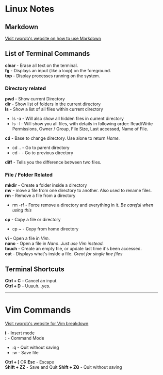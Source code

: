# Linux Notes
## Markdown
[Visit rwxrob's website on how to use Markdown](https://rwx.gg/markdown)

## List of Terminal Commands

**clear** - Erase all text on the terminal.  
**fg** - Displays an input (like  a loop) on the foreground.  
**top** - Display processes running on the system.

### Directory related
**pwd** - Show current Directory  
**dir** - Show list of folders in the current directory  
**ls** - Show a list of all files within current directory
* ls -a - Will also show all hidden files in current directory
* ls -l - Will show you all files, with details in following order: Read/Write Permissions, Owner / Group, File Size, Last accessed, Name of File.

**cd** - Base to change directory. Use alone to return *Home*.
* cd .. - Go to parent directory
* cd - - Go to previous directory

**diff** - Tells you the difference between two files.

### File / Folder Related
**mkdir** - Create a folder inside a directory  
**mv** - move a file from one directory to another. Also used to rename files.  
**rm** - Remove a file from a directory
* rm -rf - Force remove a directory and everything in it. *Be careful when using this*

**cp** - Copy a file or directory
* cp ~ - Copy from home directory

**vi** - Open a file in *Vim*.  
**nano** - Open a file in *Nano*. *Just use Vim instead.*  
**touch** - Create an empty file, or update last time it's been accessed.  
**cat** - Displays what's inside a file. *Great for single line files*  

## Terminal Shortcuts

**Ctrl + C** - Cancel an input.  
**Ctrl + D** - Uuuuh...yes.

----

# Vim Commands

[Visit rwxrob's website for Vim breakdown](https://rwx.gg/vim)

**i** - Insert mode  
**:** - Command Mode  
* :q - Quit without saving
* :w - Save file

**Ctrl + [** OR **Esc** - Escape  
**Shift + ZZ** - Save and Quit
**Shift + ZQ** - Quit without saving
